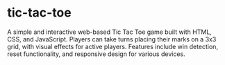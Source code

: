 # tic-tac-toe
A simple and interactive web-based Tic Tac Toe game built with HTML, CSS, and JavaScript. Players can take turns placing their marks on a 3x3 grid, with visual effects for active players. Features include win detection, reset functionality, and responsive design for various devices.
